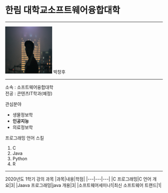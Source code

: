 # 한림 대학교소프트웨어융합대학
---

<img src=사진.jpg height=150 width=150>
박창후


---

소속 : 소프트웨어융합대학   
전공 : 콘텐츠IT학과(예정)   

관심분야   
* 생물정보학   
* **인공지능**   
* 의료정보학

프로그래밍 언어 스킬   
1. C
2. Java
3. Python
4. R

--------------------

2020년도 1학기 강의 과목
|과목|내용|학점|
|---|---|---|
|C 프로그래밍|C 언어 개요|3|
|Jaava 프로그래밍|java 개용|3|
|소프트웨어세미나1|최신 소프트웨어 트랜드|1|

